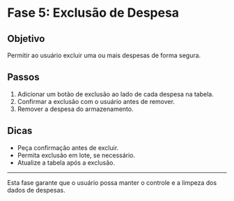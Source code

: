 # Fase 5: Exclusão de Despesa

## Objetivo
Permitir ao usuário excluir uma ou mais despesas de forma segura.

## Passos
1. Adicionar um botão de exclusão ao lado de cada despesa na tabela.
2. Confirmar a exclusão com o usuário antes de remover.
3. Remover a despesa do armazenamento.

## Dicas
- Peça confirmação antes de excluir.
- Permita exclusão em lote, se necessário.
- Atualize a tabela após a exclusão.

---
Esta fase garante que o usuário possa manter o controle e a limpeza dos dados de despesas. 